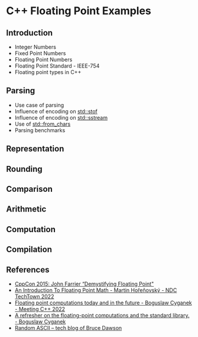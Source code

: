 # C++ Floating Point Examples 

## Introduction
* Integer Numbers
* Fixed Point Numbers
* Floating Point Numbers
* Floating Point Standard - IEEE-754
* Floating point types in C++

## Parsing
* Use case of parsing
* Influence of encoding on [std::stof](https://en.cppreference.com/w/cpp/string/basic_string/stof)
* Influence of encoding on [std::sstream](https://en.cppreference.com/w/cpp/io/basic_stringstream)
* Use of [std::from_chars](https://en.cppreference.com/w/cpp/utility/from_chars)
* Parsing benchmarks

## Representation

## Rounding

## Comparison

## Arithmetic

## Computation

## Compilation

## References
* [CppCon 2015: John Farrier “Demystifying Floating Point"](https://www.youtube.com/watch?v=k12BJGSc2Nc)
* [An Introduction To Floating Point Math - Martin Hořeňovský - NDC TechTown 2022](https://www.youtube.com/watch?v=kmQQtoQ-Moc)
* [Floating point computations today and in the future - Boguslaw Cyganek - Meeting C++ 2022](https://www.youtube.com/watch?v=NCKv0TBCj0g)
* [A refresher on the floating-point computations and the standard library. - Boguslaw Cyganek](https://www.youtube.com/watch?v=7aZbYJ5UTC8)
* [Random ASCII – tech blog of Bruce Dawson ](https://randomascii.wordpress.com/category/floating-point/)